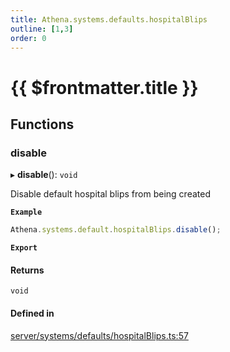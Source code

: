 ```yaml
---
title: Athena.systems.defaults.hospitalBlips
outline: [1,3]
order: 0
---
```


# {{ $frontmatter.title }}


## Functions

### disable

▸ **disable**(): `void`

Disable default hospital blips from being created

**`Example`**

```ts
Athena.systems.default.hospitalBlips.disable();
```

**`Export`**

#### Returns

`void`

#### Defined in

[server/systems/defaults/hospitalBlips.ts:57](https://github.com/Stuyk/altv-athena/blob/ae8402672/src/core/server/systems/defaults/hospitalBlips.ts#L57)
